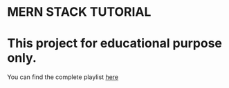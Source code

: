 # MERN STACK TUTORIAL

# This project for educational purpose only.

You can find the complete playlist 
[here](https://www.youtube.com/watch?v=RshlTz1b1GY&list=PLGPXS6A9wDNfEXNkba_1J7veIA8HLdnHZ)
